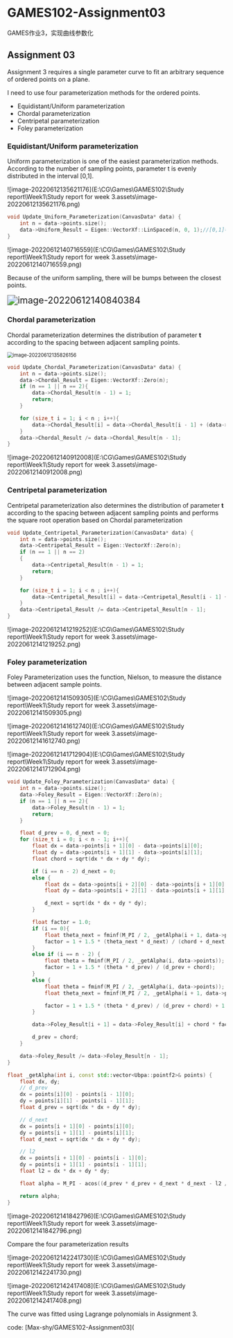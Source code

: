 # GAMES102-Assignment03
GAMES作业3，实现曲线参数化

## Assignment 03

Assignment 3 requires a single parameter curve to fit an arbitrary sequence of ordered points on a plane. 

I need to use four parameterization methods for the ordered points.

- Equidistant/Uniform parameterization
- Chordal parameterization
- Centripetal parameterization
- Foley parameterization



### Equidistant/Uniform parameterization

Uniform parameterization is one of the easiest parameterization methods. According to the number of sampling points, parameter t is evenly distributed in the interval [0,1].

![image-20220612135621176](E:\CG\Games\GAMES102\Study report\Week1\Study report for week 3.assets\image-20220612135621176.png)

```CPP
void Update_Uniform_Parameterization(CanvasData* data) {
	int n = data->points.size();
	data->Uniform_Result = Eigen::VectorXf::LinSpaced(n, 0, 1);//[0,1]等距分成n份，等距离参数化
}
```

![image-20220612140716559](E:\CG\Games\GAMES102\Study report\Week1\Study report for week 3.assets\image-20220612140716559.png)

Because of the uniform sampling, there will be bumps between the closest points.

<img src="E:\CG\Games\GAMES102\Study report\Week1\Study report for week 3.assets\image-20220612140840384.png" alt="image-20220612140840384" style="zoom:150%;" />

### Chordal parameterization

Chordal parameterization determines the distribution of parameter **t** according to the spacing between adjacent sampling points.

<img src="E:\CG\Games\GAMES102\Study report\Week1\Study report for week 3.assets\image-20220612135826156.png" alt="image-20220612135826156" style="zoom:80%;" />

```CPP
void Update_Chordal_Parameterization(CanvasData* data) {
	int n = data->points.size();
	data->Chordal_Result = Eigen::VectorXf::Zero(n);
	if (n == 1 || n == 2){
		data->Chordal_Result(n - 1) = 1;
		return;
	}

	for (size_t i = 1; i < n ; i++){
		data->Chordal_Result[i] = data->Chordal_Result[i - 1] + (data->points[i] - data->points[i - 1]).norm();
	}
	data->Chordal_Result /= data->Chordal_Result[n - 1];
}
```

![image-20220612140912008](E:\CG\Games\GAMES102\Study report\Week1\Study report for week 3.assets\image-20220612140912008.png)



### Centripetal parameterization

Centripetal parameterization also determines the distribution of parameter **t** according to the spacing between adjacent sampling points and performs the square root operation based on Chordal parameterization

```CPP
void Update_Centripetal_Parameterization(CanvasData* data) {
	int n = data->points.size();
	data->Centripetal_Result = Eigen::VectorXf::Zero(n);
	if (n == 1 || n == 2)
	{
		data->Centripetal_Result(n - 1) = 1;
		return;
	}

	for (size_t i = 1; i < n ; i++){
		data->Centripetal_Result[i] = data->Centripetal_Result[i - 1] + std::sqrt((data->points[i] - data->points[i - 1]).norm());
	}
	data->Centripetal_Result /= data->Centripetal_Result[n - 1];
}
```

![image-20220612141219252](E:\CG\Games\GAMES102\Study report\Week1\Study report for week 3.assets\image-20220612141219252.png)



### Foley parameterization

Foley Parameterization uses the function, Nielson, to measure the distance between adjacent sample points.

![image-20220612141509305](E:\CG\Games\GAMES102\Study report\Week1\Study report for week 3.assets\image-20220612141509305.png)

![image-20220612141612740](E:\CG\Games\GAMES102\Study report\Week1\Study report for week 3.assets\image-20220612141612740.png)

![image-20220612141712904](E:\CG\Games\GAMES102\Study report\Week1\Study report for week 3.assets\image-20220612141712904.png)

```CPP
void Update_Foley_Parameterization(CanvasData* data) {
	int n = data->points.size();
	data->Foley_Result = Eigen::VectorXf::Zero(n);
	if (n == 1 || n == 2){
		data->Foley_Result(n - 1) = 1;
		return;
	}

	float d_prev = 0, d_next = 0;
	for (size_t i = 0; i < n - 1; i++){
		float dx = data->points[i + 1][0] - data->points[i][0];
		float dy = data->points[i + 1][1] - data->points[i][1];
		float chord = sqrt(dx * dx + dy * dy);

		if (i == n - 2) d_next = 0;
		else {
			float dx = data->points[i + 2][0] - data->points[i + 1][0];
			float dy = data->points[i + 2][1] - data->points[i + 1][1];

			d_next = sqrt(dx * dx + dy * dy);
		}

		float factor = 1.0;
		if (i == 0){
			float theta_next = fminf(M_PI / 2, _getAlpha(i + 1, data->points));
			factor = 1 + 1.5 * (theta_next * d_next) / (chord + d_next);
		}
		else if (i == n - 2) {
			float theta = fminf(M_PI / 2, _getAlpha(i, data->points));
			factor = 1 + 1.5 * (theta * d_prev) / (d_prev + chord);
		}
		else {
			float theta = fminf(M_PI / 2, _getAlpha(i, data->points));
			float theta_next = fminf(M_PI / 2, _getAlpha(i + 1, data->points));

			factor = 1 + 1.5 * (theta * d_prev) / (d_prev + chord) + 1.5 * (theta_next * d_next) / (chord + d_next);
		}

		data->Foley_Result[i + 1] = data->Foley_Result[i] + chord * factor;

		d_prev = chord;
	}

	data->Foley_Result /= data->Foley_Result[n - 1];
}

float _getAlpha(int i, const std::vector<Ubpa::pointf2>& points) {
	float dx, dy;
	// d_prev
	dx = points[i][0] - points[i - 1][0];
	dy = points[i][1] - points[i - 1][1];
	float d_prev = sqrt(dx * dx + dy * dy);

	// d_next
	dx = points[i + 1][0] - points[i][0];
	dy = points[i + 1][1] - points[i][1];
	float d_next = sqrt(dx * dx + dy * dy);

	// l2
	dx = points[i + 1][0] - points[i - 1][0];
	dy = points[i + 1][1] - points[i - 1][1];
	float l2 = dx * dx + dy * dy;

	float alpha = M_PI - acos((d_prev * d_prev + d_next * d_next - l2 / (2 * d_next * d_prev)));

	return alpha;
}
```

![image-20220612141842796](E:\CG\Games\GAMES102\Study report\Week1\Study report for week 3.assets\image-20220612141842796.png)



Compare the four parameterization results

![image-20220612142241730](E:\CG\Games\GAMES102\Study report\Week1\Study report for week 3.assets\image-20220612142241730.png)

![image-20220612142417408](E:\CG\Games\GAMES102\Study report\Week1\Study report for week 3.assets\image-20220612142417408.png)

The curve was fitted using Lagrange polynomials in Assignment 3.

code: [Max-shy/GAMES102-Assignment03](
